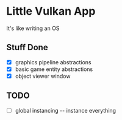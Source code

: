 # Little Vulkan App

It's like writing an OS

## Stuff Done

- [x] graphics pipeline abstractions
- [x] basic game entity abstractions
- [x] object viewer window

## TODO

- [ ] global instancing -- instance everything
